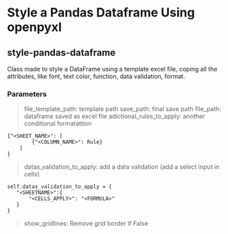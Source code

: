 # **Style a Pandas Dataframe Using openpyxl**
## style-pandas-dataframe

Class made to style a DataFrame using a template excel file, coping all the attributes, like font, text color, function, data validation, format.

### Parameters
> file_template_path: template path
> save_path: final save path
> file_path: dataframe saved as excel file
> adictional_rules_to_apply: another conditional formatattion 
```
{"<SHEET_NAME>": [
        {"<COLUMN_NAME>": Rule}
    ]
}
```
> datas_validation_to_apply: add a data validation (add a select input in cells)
 ```
 self.datas_validation_to_apply = {
    "<SHEETNAME>":{
        "<CELLS_APPLY>": "<FORMULA>"
    }
}
 ```
> show_gridlines: Remove grid border if False